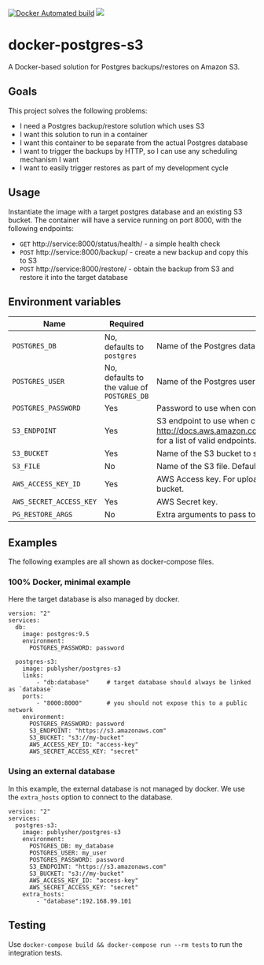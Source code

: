 [![Docker Automated build](https://img.shields.io/docker/automated/publysher/postgres-s3.svg)](https://hub.docker.com/r/publysher/automated-badger/) 
[![](https://images.microbadger.com/badges/image/publysher/postgres-s3.svg)](http://microbadger.com/images/publysher/automated-badger "Get your own image badge on microbadger.com")

# docker-postgres-s3

A Docker-based solution for Postgres backups/restores on Amazon S3.

## Goals

This project solves the following problems:

* I need a Postgres backup/restore solution which uses S3
* I want this solution to run in a container
* I want this container to be separate from the actual Postgres database
* I want to trigger the backups by HTTP, so I can use any scheduling mechanism I want
* I want to easily trigger restores as part of my development cycle

## Usage

Instantiate the image with a target postgres database and an existing S3 bucket. The container will have a service 
running on port 8000, with the following endpoints:
 
* `GET` http://service:8000/status/health/ - a simple health check
* `POST` http://service:8000/backup/ - create a new backup and copy this to S3
* `POST` http://service:8000/restore/ - obtain the backup from S3 and restore it into the target database


## Environment variables

| Name | Required | Description |
| --- | --- | --- |
| `POSTGRES_DB` | No, defaults to `postgres` | Name of the Postgres database to back-up from/restore into. |
| `POSTGRES_USER` | No, defaults to the value of `POSTGRES_DB` | Name of the Postgres user to connect as. |
| `POSTGRES_PASSWORD` | Yes | Password to use when connecting to the database. |
| `S3_ENDPOINT` | Yes | S3 endpoint to use when connecting. See http://docs.aws.amazon.com/general/latest/gr/rande.html#s3_region for a list of valid endpoints. |
| `S3_BUCKET` | Yes | Name of the S3 bucket to store the database dump | 
| `S3_FILE` | No | Name of the S3 file. Defaults to `${POSTGRES_DB}.pgdump` |
| `AWS_ACCESS_KEY_ID` | Yes | AWS Access key. For uploads, requires write permissions on the bucket. |
| `AWS_SECRET_ACCESS_KEY` | Yes | AWS Secret key. | 
| `PG_RESTORE_ARGS` | No | Extra arguments to pass to `pg_restore`. | 


## Examples

The following examples are all shown as docker-compose files. 

### 100% Docker, minimal example

Here the target database is also managed by docker. 

```
version: "2"
services:
  db:
    image: postgres:9.5
    environment:
      POSTGRES_PASSWORD: password
      
  postgres-s3:
    image: publysher/postgres-s3
    links:
        - "db:database"     # target database should always be linked as `database`
    ports:
        - "8000:8000"       # you should not expose this to a public network
    environment:
      POSTGRES_PASSWORD: password
      S3_ENDPOINT: "https://s3.amazonaws.com"
      S3_BUCKET: "s3://my-bucket"
      AWS_ACCESS_KEY_ID: "access-key"
      AWS_SECRET_ACCESS_KEY: "secret"
```

### Using an external database

In this example, the external database is not managed by docker. We use the `extra_hosts` option to connect 
to the database.

```
version: "2"
services:
  postgres-s3:
    image: publysher/postgres-s3
    environment:
      POSTGRES_DB: my_database
      POSTGRES_USER: my_user
      POSTGRES_PASSWORD: password
      S3_ENDPOINT: "https://s3.amazonaws.com"
      S3_BUCKET: "s3://my-bucket"
      AWS_ACCESS_KEY_ID: "access-key"
      AWS_SECRET_ACCESS_KEY: "secret"
    extra_hosts:
        - "database":192.168.99.101
```


## Testing

Use `docker-compose build && docker-compose run --rm tests` to run the integration tests. 


